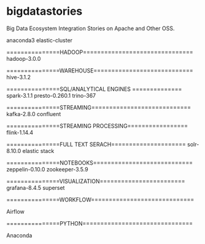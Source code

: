 # bigdatastories


Big Data Ecosystem Integration Stories on Apache and Other OSS.

anaconda3
elastic-cluster

===============HADOOP===============================
hadoop-3.0.0

===============WAREHOUSE============================
hive-3.1.2

===============SQL/ANALYTICAL ENGINES ==============
spark-3.1.1
presto-0.260.1
trino-367

===============STREAMING============================
kafka-2.8.0
confluent

===============STREAMING PROCESSING=================
flink-1.14.4

===============FULL TEXT SERACH=====================
solr-8.10.0
elastic stack

===============NOTEBOOKS============================
zeppelin-0.10.0
zookeeper-3.5.9

===============VISUALIZATION========================
grafana-8.4.5
superset

===============WORKFLOW=============================

Airflow

===============PYTHON===============================

Anaconda
